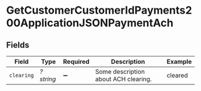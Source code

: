 # GetCustomerCustomerIdPayments200ApplicationJSONPaymentAch


## Fields

| Field                                | Type                                 | Required                             | Description                          | Example                              |
| ------------------------------------ | ------------------------------------ | ------------------------------------ | ------------------------------------ | ------------------------------------ |
| `clearing`                           | *?string*                            | :heavy_minus_sign:                   | Some description about ACH clearing. | cleared                              |